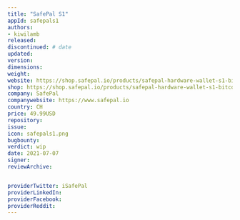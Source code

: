 ```yaml
---
title: "SafePal S1"
appId: safepals1
authors:
- kiwilamb
released: 
discontinued: # date
updated:
version:
dimensions: 
weight: 
website: https://shop.safepal.io/products/safepal-hardware-wallet-s1-bitcoin-wallet
shop: https://shop.safepal.io/products/safepal-hardware-wallet-s1-bitcoin-wallet
company: SafePal
companywebsite: https://www.safepal.io
country: CH
price: 49.99USD
repository: 
issue:
icon: safepals1.png
bugbounty:
verdict: wip
date: 2021-07-07
signer:
reviewArchive:


providerTwitter: iSafePal
providerLinkedIn: 
providerFacebook: 
providerReddit: 
---
```


